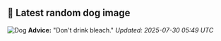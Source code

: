 ## 🐶 Latest random dog image
![Dog](https://images.dog.ceo/breeds/frise-bichon/jh-ezio-1.jpg)
**Advice:** "Don't drink bleach."
*Updated: 2025-07-30 05:49 UTC*
